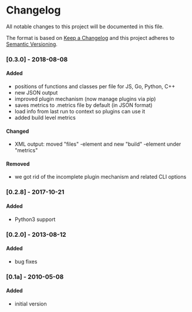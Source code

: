 # Changelog
All notable changes to this project will be documented in this file.

The format is based on [Keep a Changelog](http://keepachangelog.com/en/1.0.0/)
and this project adheres to [Semantic Versioning](http://semver.org/spec/v2.0.0.html).

### [0.3.0] - 2018-08-08
#### Added
- positions of functions and classes per file for JS, Go, Python, C++
- new JSON output 
- improved plugin mechanism (now manage plugins via pip)
- saves metrics to .metrics file by default (in JSON format)
- load info from last run to context so plugins can use it
- added build level metrics
#### Changed
- XML output: moved "files" -element and new "build" -element under "metrics" 
#### Removed
- we got rid of the incomplete plugin mechanism and related CLI options

### [0.2.8] - 2017-10-21
#### Added
- Python3 support

### [0.2.0] - 2013-08-12
#### Added
- bug fixes

### [0.1a] - 2010-05-08
#### Added
- initial version

